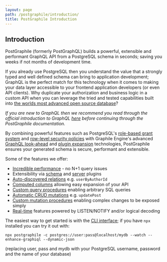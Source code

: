 ```yaml
---
layout: page
path: /postgraphile/introduction/
title: PostGraphile Introduction
---
```


## Introduction

<p class='intro'>
PostGraphile (formerly PostGraphQL) builds a powerful, extensible and
performant GraphQL API from a PostgreSQL schema in seconds; saving you
weeks if not months of development time.
</p>

If you already use PostgreSQL then you understand the value that a strongly
typed and well defined schema can bring to application development; GraphQL
is the perfect match for this technology when it comes to making your data
layer accessible to your frontend application developers (or even API
clients). Why duplicate your authorization and business logic in a custom API
when you can leverage the tried and tested capabilities built into [the worlds
most advanced open source database](https://www.postgresql.org/)?

_If you are new to GraphQL then we recommend you read through the official
introduction to GraphQL [here](https://graphql.org/learn/) before continuing
through the PostGraphile documentation._

By combining powerful features such as PostgreSQL's [role-based grant
system](https://www.postgresql.org/docs/9.6/static/user-manag.html) and
[row-level security
policies](https://www.postgresql.org/docs/9.6/static/ddl-rowsecurity.html) with
Graphile Engine's advanced [GraphQL look-ahead](/graphile-build/look-ahead/) and
[plugin expansion](/graphile-build/plugins/) technologies, PostGraphile ensures
your generated schema is secure, performant and extensible.

Some of the features we offer:

- [Incredible performance](/postgraphile/performance/) - no N+1 query issues
- Extensibility via [schema](/postgraphile/extending/) and [server](/postgraphile/plugins/) plugins
- [Auto-discovered relations](/postgraphile/relations/) e.g. `userByAuthorId`
- [Computed columns](/postgraphile/computed-columns/) allowing easy expansion of your API
- [Custom query procedures](/postgraphile/custom-queries/) enabling arbitrary SQL queries
- [Automatic CRUD mutations](/postgraphile/crud-mutations/) e.g. `updatePost`
- [Custom mutation procedures](/postgraphile/custom-mutations/) enabling complex changes to be exposed simply
- [Real-time](/postgraphile/realtime/) features powered by LISTEN/NOTIFY and/or logical decoding

The easiest way to get started is with the [CLI
interface](/postgraphile/usage-cli/); if you have `npx` installed you can try
it out with:

```
npx postgraphile -c postgres://user:pass@localhost/mydb --watch --enhance-graphiql --dynamic-json
```

(replacing user, pass and mydb with your PostgreSQL username, password and the name of your database)
